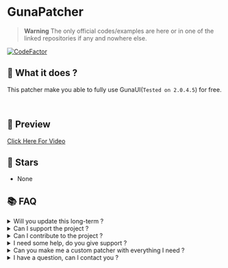 # GunaPatcher

> **Warning** The only official codes/examples are here or in one of the linked repositories if any and nowhere else.

[![CodeFactor](https://www.codefactor.io/repository/github/thehelltower/gunapatcher/badge)](https://www.codefactor.io/repository/github/thehelltower/gunapatcher)

## 📜 What it does ?

This patcher make you able to fully use GunaUI(`Tested on 2.0.4.5`) for free.

<br>

## 🎥 Preview

[Click Here For Video](https://i.imgur.com/isAADUd.mp4)
## 🌟 Stars

- None

## 📚 FAQ

<details>
    <summary>
        Will you update this long-term ?
    </summary>
    Not sure, depend on Guna I believe.
</details>
<details>
    <summary>
        Can I support the project ?
    </summary>
    Yes, you can either "sponsor" me with the button on my profile or donate by going there: https://github.com/TheHellTower#-support-my-work and read, if you want to donate through PayPal you can add me on Discord, click here to see my Discord: https://github.com/TheHellTower#-socials.
</details>
<details>
    <summary>
        Can I contribute to the project ?
    </summary>
    Yes, feel free to fork it, updated it as you wish as long as you don't break it and open a PR that will be reviewed !
</details>
<details>
    <summary>
        I need some help, do you give support ?
    </summary>
    No.
</details>
<details>
    <summary>
        Can you make me a custom patcher with everything I need ?
    </summary>
    Yes and no, I can't just do that and see a bunch of people in my DMs. However, You can send me an email at: "thehelltower@tuta.io" with your offer(price, etc..)

    Note: Support for the first month included(more if the offer nice) and payment is sent only after preview.
</details>
<details>
    <summary>
        I have a question, can I contact you ?
    </summary>
    Yes you can either by opening a issue: https://github.com/TheHellTower/GunaPatcher/issues/new or send me an email at: "thehelltower@tuta.io" or contact me on one of my socials here: https://github.com/TheHellTower#-socials

    Note: Only for questions no code support.
</details>
